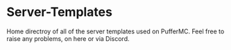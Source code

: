 # Server-Templates

Home directroy of all of the server templates used on PufferMC. Feel free to raise any problems, on here or via Discord.
